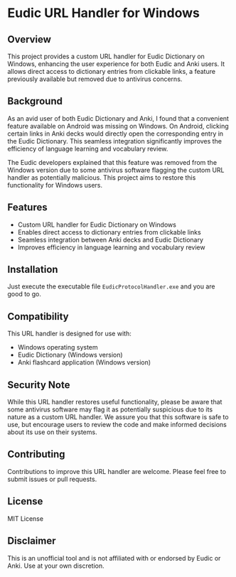 # Eudic URL Handler for Windows

## Overview

This project provides a custom URL handler for Eudic Dictionary on Windows, enhancing the user experience for both Eudic and Anki users. It allows direct access to dictionary entries from clickable links, a feature previously available but removed due to antivirus concerns.

## Background

As an avid user of both Eudic Dictionary and Anki, I found that a convenient feature available on Android was missing on Windows. On Android, clicking certain links in Anki decks would directly open the corresponding entry in the Eudic Dictionary. This seamless integration significantly improves the efficiency of language learning and vocabulary review.

The Eudic developers explained that this feature was removed from the Windows version due to some antivirus software flagging the custom URL handler as potentially malicious. This project aims to restore this functionality for Windows users.

## Features

- Custom URL handler for Eudic Dictionary on Windows
- Enables direct access to dictionary entries from clickable links
- Seamless integration between Anki decks and Eudic Dictionary
- Improves efficiency in language learning and vocabulary review

## Installation

Just execute the executable file `EudicProtocolHandler.exe` and you are good to go.


## Compatibility

This URL handler is designed for use with:
- Windows operating system
- Eudic Dictionary (Windows version)
- Anki flashcard application (Windows version)

## Security Note

While this URL handler restores useful functionality, please be aware that some antivirus software may flag it as potentially suspicious due to its nature as a custom URL handler. We assure you that this software is safe to use, but encourage users to review the code and make informed decisions about its use on their systems.

## Contributing

Contributions to improve this URL handler are welcome. Please feel free to submit issues or pull requests.

## License

MIT License

## Disclaimer

This is an unofficial tool and is not affiliated with or endorsed by Eudic or Anki. Use at your own discretion.


